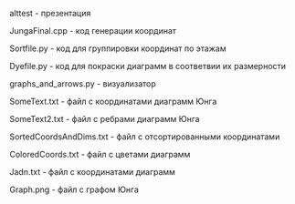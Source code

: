 alttest - презентация

JungaFinal.cpp - код генерации координат
 
Sortfile.py - код для группировки координат по этажам

Dyefile.py - код для покраски диаграмм в соответвии их размерности

graphs_and_arrows.py - визуализатор

SomeText.txt - файл с координатами диаграмм Юнга

SomeText2.txt - файл с ребрами диаграмм Юнга

SortedCoordsAndDims.txt - файл с отсортированными координатами

ColoredCoords.txt - файл с цветами диаграмм

Jadn.txt - файл с координатами диаграмм

Graph.png - файл с графом Юнга

